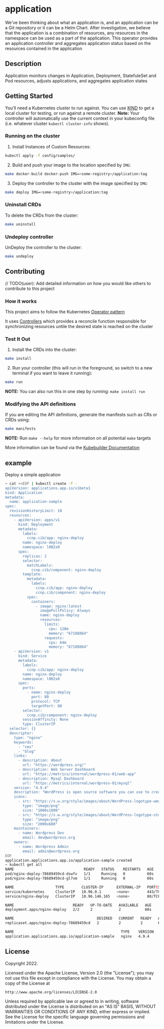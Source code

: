 # application
We've been thinking about what an application is, and an application can be a Git repository or it can be a Helm Chart. After investigation, we believe that the application is a combination of resources, any resources in the namespace can be used as a part of the application. This operator provides an application controller and aggregates application status based on the resources contained in the application

## Description
Application monitors changes in Application, Deployment, StatefuleSet and Pod resources, adjusts applications, and aggregates application states

## Getting Started
You’ll need a Kubernetes cluster to run against. You can use [KIND](https://sigs.k8s.io/kind) to get a local cluster for testing, or run against a remote cluster.
**Note:** Your controller will automatically use the current context in your kubeconfig file (i.e. whatever cluster `kubectl cluster-info` shows).

### Running on the cluster
1. Install Instances of Custom Resources:

```sh
kubectl apply -f config/samples/
```

2. Build and push your image to the location specified by `IMG`:

```sh
make docker-build docker-push IMG=<some-registry>/application:tag
```

3. Deploy the controller to the cluster with the image specified by `IMG`:

```sh
make deploy IMG=<some-registry>/application:tag
```

### Uninstall CRDs
To delete the CRDs from the cluster:

```sh
make uninstall
```

### Undeploy controller
UnDeploy the controller to the cluster:

```sh
make undeploy
```

## Contributing
// TODO(user): Add detailed information on how you would like others to contribute to this project

### How it works
This project aims to follow the Kubernetes [Operator pattern](https://kubernetes.io/docs/concepts/extend-kubernetes/operator/)

It uses [Controllers](https://kubernetes.io/docs/concepts/architecture/controller/) 
which provides a reconcile function responsible for synchronizing resources untile the desired state is reached on the cluster 

### Test It Out
1. Install the CRDs into the cluster:

```sh
make install
```

2. Run your controller (this will run in the foreground, so switch to a new terminal if you want to leave it running):

```sh
make run
```

**NOTE:** You can also run this in one step by running: `make install run`

### Modifying the API definitions
If you are editing the API definitions, generate the manifests such as CRs or CRDs using:

```sh
make manifests
```

**NOTE:** Run `make --help` for more information on all potential `make` targets

More information can be found via the [Kubebuilder Documentation](https://book.kubebuilder.io/introduction.html)

## example

Deploy a simple application
```sh
~ cat <<EOF | kubectl create -f -
apiVersion: applications.app.io/v1beta1
kind: Application
metadata:
  name: application-sample
spec:
  revisionHistoryLimit: 10
  resources:
    - apiVersion: apps/v1
      kind: Deployment
      metadata:
        labels:
          ccnp.cib/app: nginx-deploy
        name: nginx-deploy
        namespace: l002x0
      spec:
        replicas: 2
        selector:
          matchLabels:
            ccnp.cib/component: nginx-deploy
        template:
          metadata:
            labels:
              ccnp.cib/app: nginx-deploy
              ccnp.cib/component: nginx-deploy
          spec:
            containers:
              - image: nginx:latest
                imagePullPolicy: Always
                name: nginx-deploy
                resources:
                  limits:
                    cpu: 128m
                    memory: "67108864"
                  requests:
                    cpu: 64m
                    memory: "67108864"
    - apiVersion: v1
      kind: Service
      metadata:
        labels:
          ccnp.cib/app: nginx-deploy
        name: nginx-deploy
        namespace: l002x0
      spec:
        ports:
          - name: nginx-deploy
            port: 80
            protocol: TCP
            targetPort: 80
        selector:
          ccnp.cib/component: nginx-deploy
        sessionAffinity: None
        type: ClusterIP
  selector: {}
  descriptor:
    type: "nginx"
    keywords:
      - "cms"
      - "blog"
    links:
      - description: About
        url: "https://wordpress.org/"
      - description: Web Server Dashboard
        url: "https://metrics/internal/wordpress-01/web-app"
      - description: Mysql Dashboard
        url: "https://metrics/internal/wordpress-01/mysql"
    version: "4.9.4"
    description: "WordPress is open source software you can use to create a beautiful website, blog, or app."
    icons:
      - src: "https://s.w.org/style/images/about/WordPress-logotype-wmark.png"
        type: "image/png"
        size: "1000x1000"
      - src: "https://s.w.org/style/images/about/WordPress-logotype-standard.png"
        type: "image/png"
        size: "2000x680"
    maintainers:
      - name: Wordpress Dev
        email: dev@wordpress.org
    owners:
      - name: Wordpress Admin
        email: admin@wordpress.org
EOF
application.applications.app.io/application-sample created
~ kubectl get all
NAME                                READY   STATUS    RESTARTS   AGE
pod/nginx-deploy-78689459cd-dswfv   1/1     Running   0          60s
pod/nginx-deploy-78689459cd-gl7vm   1/1     Running   0          60s

NAME                   TYPE        CLUSTER-IP      EXTERNAL-IP   PORT(S)   AGE
service/kubernetes     ClusterIP   10.96.0.1       <none>        443/TCP   92m
service/nginx-deploy   ClusterIP   10.96.146.165   <none>        80/TCP    60s

NAME                           READY   UP-TO-DATE   AVAILABLE   AGE
deployment.apps/nginx-deploy   2/2     2            2           60s

NAME                                      DESIRED   CURRENT   READY   AGE
replicaset.apps/nginx-deploy-78689459cd   2         2         2       60s

NAME                                                 TYPE    VERSION   READY   AGE
application.applications.app.io/application-sample   nginx   4.9.4     2/2     60s
```

## License

Copyright 2022.

Licensed under the Apache License, Version 2.0 (the "License");
you may not use this file except in compliance with the License.
You may obtain a copy of the License at

    http://www.apache.org/licenses/LICENSE-2.0

Unless required by applicable law or agreed to in writing, software
distributed under the License is distributed on an "AS IS" BASIS,
WITHOUT WARRANTIES OR CONDITIONS OF ANY KIND, either express or implied.
See the License for the specific language governing permissions and
limitations under the License.

